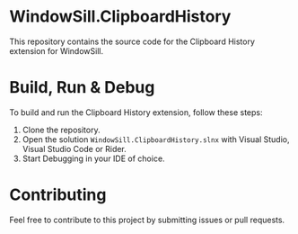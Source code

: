 # WindowSill.ClipboardHistory

This repository contains the source code for the Clipboard History extension for WindowSill.

# Build, Run & Debug

To build and run the Clipboard History extension, follow these steps:
1. Clone the repository.
1. Open the solution `WindowSill.ClipboardHistory.slnx` with Visual Studio, Visual Studio Code or Rider.
1. Start Debugging in your IDE of choice.

# Contributing

Feel free to contribute to this project by submitting issues or pull requests.